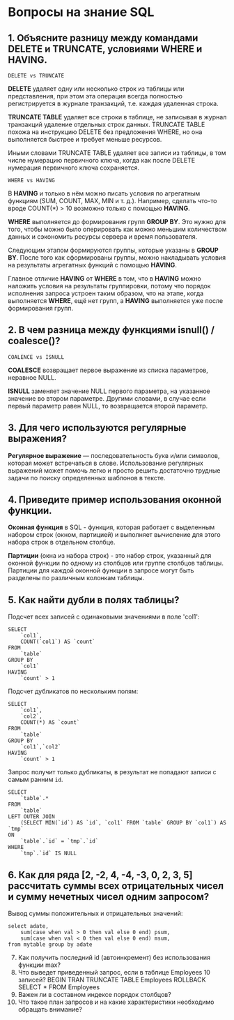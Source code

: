 # Вопросы на знание SQL
##	1. Объясните разницу между командами DELETE и TRUNCATE, условиями WHERE и HAVING.

    DELETE vs TRUNCATE
        
**DELETE** удаляет одну или несколько строк из таблицы или представления, при этом эта операция всегда полностью регистрируется в журнале транзакций, т.е. каждая удаленная строка.

**TRUNCATE TABLE** удаляет все строки в таблице, не записывая в журнал транзакций удаление отдельных строк данных. TRUNCATE TABLE похожа на инструкцию DELETE без предложения WHERE, но она выполняется быстрее и требует меньше ресурсов.

Иными словами TRUNCATE TABLE удаляет все записи из таблицы, в том числе нумерацию первичного ключа, когда как после DELETE нумерация первичного ключа сохраняется.



    WHERE vs HAVING

В **HAVING** и только в нём можно писать условия по агрегатным функциям (SUM, COUNT, MAX, MIN и т. д.). Например, сделать что-то вроде COUNT(*) > 10 возможно только с помощью **HAVING**. 

**WHERE** выполняется до формирования групп **GROUP BY**. Это нужно для того, чтобы можно было оперировать как можно меньшим количеством данных и сэкономить ресурсы сервера и время пользователя. 

Следующим этапом формируются группы, которые указаны в **GROUP BY**. После того как сформированы группы, можно накладывать условия на результаты агрегатных функций с помощью **HAVING**. 

Главное отличие **HAVING** от **WHERE** в том, что в **HAVING** можно наложить условия на результаты группировки, потому что порядок исполнения запроса устроен таким образом, что на этапе, когда выполняется **WHERE**, ещё нет групп, а **HAVING** выполняется уже после формирования групп. 



## 2.	В чем разница между функциями isnull() / coalesce()? 

    COALENCE vs ISNULL

**COALESCE** возвращает первое выражение из списка параметров, неравное NULL.

**ISNULL** заменяет значение NULL первого параметра, на указанное значение во втором параметре. Другими словами, в случае если первый параметр равен NULL, то возвращается второй параметр.

## 3.	Для чего используются регулярные выражения?

**Регулярное выражение** — последовательность букв и/или символов, которая может встречаться в слове. Использование регулярных выражений может помочь легко и просто решить достаточно трудные задачи по поиску определенных шаблонов в тексте. 

## 4.	Приведите пример использования оконной функции.

**Оконная функция** в SQL - функция, которая работает с выделенным набором строк (окном, партицией) и выполняет вычисление для этого набора строк в отдельном столбце. 

**Партиции** (окна из набора строк) - это набор строк, указанный для оконной функции по одному из столбцов или группе столбцов таблицы. Партиции для каждой оконной функции в запросе могут быть разделены по различным колонкам таблицы.


## 5.	Как найти дубли в полях таблицы?

Подсчет всех записей с одинаковыми значениями в поле 'col1':

    SELECT
        `col1`,
        COUNT(`col1`) AS `count`
    FROM
        `table`
    GROUP BY
        `col1`
    HAVING 
        `count` > 1
Подсчет дубликатов по нескольким полям:

    SELECT
        `col1`,
        `col2`,
        COUNT(*) AS `count`
    FROM
        `table`
    GROUP BY
        `col1`,`col2`
    HAVING 
        `count` > 1

Запрос получит только дубликаты, в результат не попадают записи с самым ранним `id`.

    SELECT 
        `table`.*
    FROM
        `table`
    LEFT OUTER JOIN 
        (SELECT MIN(`id`) AS `id`, `col1` FROM `table` GROUP BY `col1`) AS `tmp` 
    ON 
        `table`.`id` = `tmp`.`id`  
    WHERE
        `tmp`.`id` IS NULL


## 6.	Как для ряда [2, -2, 4, -4, -3, 0, 2, 3, 5] рассчитать суммы всех отрицательных чисел и сумму нечетных чисел одним запросом?

Вывод суммы положительных и отрицательных значений:

    select adate, 
        sum(case when val > 0 then val else 0 end) psum,
        sum(case when val < 0 then val else 0 end) msum,
    from mytable group by adate

7.	Как получить последний id (автоинкремент) без использования функции max?
8.	Что выведет приведенный запрос, если в таблице Employees 10 записей?
BEGIN TRAN
TRUNCATE TABLE Employees
ROLLBACK
SELECT * FROM Employees
9.	Важен ли в составном индексе порядок столбцов?
10.	Что такое план запросов и на какие характеристики необходимо обращать внимание?
